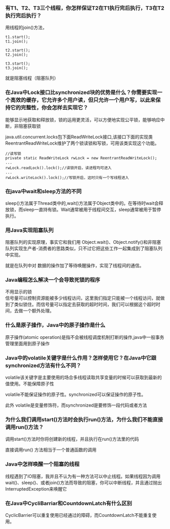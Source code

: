 ### 有T1、T2、T3三个线程，你怎样保证T2在T1执行完后执行，T3在T2执行完后执行？

用线程的join()方法，
	
	t1.start(); 
	t1.join();
	
	t2.start(); 
	t2.join();
	
	t3.start(); 
	t3.join();

就是阻塞线程（阻塞队列）


### 在Java中Lock接口比synchronized块的优势是什么？你需要实现一个高效的缓存，它允许多个用户读，但只允许一个用户写，以此来保持它的完整性，你会怎样去实现它？

能够显示地获取和释放锁，锁的运用更灵活，可以方便地实现公平锁，能够响应中断，非阻塞获取锁

java.util.concurrent.locks包下面ReadWriteLock接口,该接口下面的实现类ReentrantReadWriteLock维护了两个锁读锁和写锁，可用该类实现这个功能。

    //读写锁
	private static ReadWriteLock rwLock = new ReentrantReadWriteLock();
    ...
    rwLock.readLock().lock();//读锁开启，读进程均可进入
    ...
    rwLock.writeLock().lock();//写锁开启，这时只有一个写线程进入


### 在java中wait和sleep方法的不同

sleep()方法属于Thread类中的,wait()方法属于Object类中的。在等待时wait会释放锁，而sleep一直持有锁。Wait通常被用于线程间交互，sleep通常被用于暂停执行。

### 用Java实现阻塞队列

阻塞队列的实现原理，事实它和我们用 Object.wait()、Object.notify()和非阻塞队列实现生产者-消费者的思路类似，只不过它把这些工作一起集成到了阻塞队列中实现。


就是在队列中对 数据的操作加了等待唤醒操作，实现了线程间的通信。

### Java编程怎么解决一个会导致死锁的程序

不用显示的锁</br>
信号量可以控制资源能被多少线程访问，这里我们指定只能被一个线程访问，就做到了类似锁住。而信号量可以指定去获取的超时时间，我们可以根据这个超时时间，去做一个额外处理。

### 什么是原子操作，Java中的原子操作是什么

原子操作(atomic operation)是指不会被线程调度机制打断的操作,java中一般事务管理里面用到原子操作


###  Java中的volatile关键字是什么作用？怎样使用它？在Java中它跟synchronized方法有什么不同？

volatile该关键字是主要使用的场合多线程读取共享变量的时候可以获取到最新的值使用。不能保障原子性

volatile不能保证操作的原子性。synchronized可以保证操作的原子性。

此外 volatile是变量修饰符，而synchronized是要修饰一段代码或者方法

### 为什么我们调用start()方法时会执行run()方法，为什么我们不能直接调用run()方法？

调用start()方法时你将创建新的线程，并且执行在run()方法里的代码

直接调用run() 方法相当于一个普通函数的调用


### Java中怎样唤醒一个阻塞的线程

线程遇到了IO阻塞，我并且不认为有一种方法可以中止线程。如果线程因为调用wait()、sleep()、或者join()方法而导致的阻塞，你可以中断线程，并且通过抛出InterruptedException来唤醒它

### 在Java中CycliBarriar和CountdownLatch有什么区别

CyclicBarrier可以重复使用已经通过的障碍，而CountdownLatch不能重复使用。

